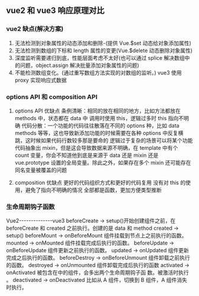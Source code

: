 ## vue2 和 vue3 响应原理对比

### vue2 缺点(解决方案)

1. 无法检测到对象属性的动态添加和删除-(提供 Vue.$set 动态给对象添加属性)
2. 无法检测到数组的下标和 length 属性的变更(Vue.$delete 动态删除对象属性)
3. 深度监听需要递归到底，性能层面考虑不太好(也可以通过 splice 解决数组中的问题，object.assign 解决批量添加对象属性的问题)
4. 不能检测数组变化。(通过重写数组方法实现的对数组的监听。)
   vue3 使用 proxy 实现响应式数据

### options API 和 composition API

1. options API 优缺点
   条例清晰：相同的放在相同的地方，比如方法都放在 methods 中，状态都在 data 中
   调用时使用 this，逻辑过多时 this 指向不明确
   代码分散：一个功能的代码往往散落在不同的 options 种，比如 data methods 等等，这也导致新添加功能的时候需要在各种 options 中反复横跳，这时候如果代码行数较多那是要命的
   逻辑过于复杂的场景可以将某个功能代码抽象出 mixin，但是这会导致数据来源不明确，在 template 中有个 count 变量，你会不知道他到底是来源于 data 还是 mixin 还是 vue.prototype 设置的全局变量。除此之外，如果存在多个 mixin 还可能存在同名变量被覆盖的问题

2. composition 优缺点
   更好的代码组织方式和更好的代码复用
   没有对 this 的使用，避免了指向不明确的情况
   全部都是函数，更加方便类型推断

### 生命周期钩子函数

Vue2--------------vue3
beforeCreate -> setup()开始创建组件之前，在 beforeCreate 和 created 之前执行。创建的是 data 和 method
created -> setup()
beforeMount -> onBeforeMount 组件挂载到节点上之前执行的函数。
mounted -> onMounted 组件挂载完成后执行的函数。
beforeUpdate -> onBeforeUpdate 组件更新之前执行的函数。
updated -> onUpdated 组件更新完成之后执行的函数。
beforeDestroy -> onBeforeUnmount 组件卸载之前执行的函数。
destroyed -> onUnmounted 组件卸载完成后执行的函数
activated -> onActivated 被包含在中的组件，会多出两个生命周期钩子函 数。被激活时执行 。
deactivated -> onDeactivated 比如从 A 组件，切换到 B 组件，A 组件消失 时执行。
